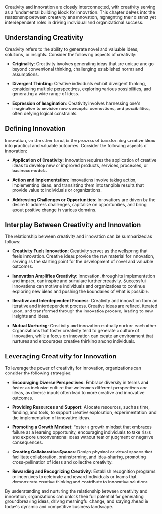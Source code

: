 
Creativity and innovation are closely interconnected, with creativity serving as a fundamental building block for innovation. This chapter delves into the relationship between creativity and innovation, highlighting their distinct yet interdependent roles in driving individual and organizational success.

**Understanding Creativity**
----------------------------

Creativity refers to the ability to generate novel and valuable ideas, solutions, or insights. Consider the following aspects of creativity:

* **Originality**: Creativity involves generating ideas that are unique and go beyond conventional thinking, challenging established norms and assumptions.

* **Divergent Thinking**: Creative individuals exhibit divergent thinking, considering multiple perspectives, exploring various possibilities, and generating a wide range of ideas.

* **Expression of Imagination**: Creativity involves harnessing one's imagination to envision new concepts, connections, and possibilities, often defying logical constraints.

**Defining Innovation**
-----------------------

Innovation, on the other hand, is the process of transforming creative ideas into practical and valuable outcomes. Consider the following aspects of innovation:

* **Application of Creativity**: Innovation requires the application of creative ideas to develop new or improved products, services, processes, or business models.

* **Action and Implementation**: Innovations involve taking action, implementing ideas, and translating them into tangible results that provide value to individuals or organizations.

* **Addressing Challenges or Opportunities**: Innovations are driven by the desire to address challenges, capitalize on opportunities, and bring about positive change in various domains.

**Interplay Between Creativity and Innovation**
-----------------------------------------------

The relationship between creativity and innovation can be summarized as follows:

* **Creativity Fuels Innovation**: Creativity serves as the wellspring that fuels innovation. Creative ideas provide the raw material for innovation, serving as the starting point for the development of novel and valuable outcomes.

* **Innovation Amplifies Creativity**: Innovation, through its implementation and impact, can inspire and stimulate further creativity. Successful innovations can motivate individuals and organizations to continue exploring new ideas and pushing the boundaries of what is possible.

* **Iterative and Interdependent Process**: Creativity and innovation form an iterative and interdependent process. Creative ideas are refined, iterated upon, and transformed through the innovation process, leading to new insights and ideas.

* **Mutual Nurturing**: Creativity and innovation mutually nurture each other. Organizations that foster creativity tend to generate a culture of innovation, while a focus on innovation can create an environment that nurtures and encourages creative thinking among individuals.

**Leveraging Creativity for Innovation**
----------------------------------------

To leverage the power of creativity for innovation, organizations can consider the following strategies:

* **Encouraging Diverse Perspectives**: Embrace diversity in teams and foster an inclusive culture that welcomes different perspectives and ideas, as diverse inputs often lead to more creative and innovative outcomes.

* **Providing Resources and Support**: Allocate resources, such as time, funding, and tools, to support creative exploration, experimentation, and the implementation of innovative ideas.

* **Promoting a Growth Mindset**: Foster a growth mindset that embraces failure as a learning opportunity, encouraging individuals to take risks and explore unconventional ideas without fear of judgment or negative consequences.

* **Creating Collaborative Spaces**: Design physical or virtual spaces that facilitate collaboration, brainstorming, and idea-sharing, promoting cross-pollination of ideas and collective creativity.

* **Rewarding and Recognizing Creativity**: Establish recognition programs or incentives to celebrate and reward individuals or teams that demonstrate creative thinking and contribute to innovative solutions.

By understanding and nurturing the relationship between creativity and innovation, organizations can unlock their full potential for generating groundbreaking ideas, driving meaningful change, and staying ahead in today's dynamic and competitive business landscape.
